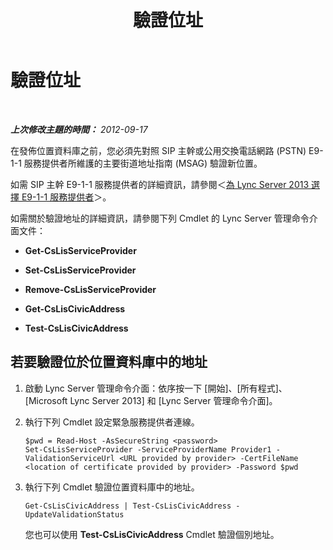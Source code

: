 ﻿---
title: 驗證位址
TOCTitle: 驗證位址
ms:assetid: aae557c9-e6f5-4d23-8af1-1d4cd7968c54
ms:mtpsurl: https://technet.microsoft.com/zh-tw/library/Gg412808(v=OCS.15)
ms:contentKeyID: 49291956
ms.date: 08/10/2015
mtps_version: v=OCS.15
ms.translationtype: HT
---

# 驗證位址

 

_**上次修改主題的時間：** 2012-09-17_

在發佈位置資料庫之前，您必須先對照 SIP 主幹或公用交換電話網路 (PSTN) E9-1-1 服務提供者所維護的主要街道地址指南 (MSAG) 驗證新位置。

如需 SIP 主幹 E9-1-1 服務提供者的詳細資訊，請參閱＜[為 Lync Server 2013 選擇 E9-1-1 服務提供者](lync-server-2013-choosing-an-e9-1-1-service-provider.md)＞。

如需關於驗證地址的詳細資訊，請參閱下列 Cmdlet 的 Lync Server 管理命令介面文件：

  - **Get-CsLisServiceProvider**

  - **Set-CsLisServiceProvider**

  - **Remove-CsLisServiceProvider**

  - **Get-CsLisCivicAddress**

  - **Test-CsLisCivicAddress**

## 若要驗證位於位置資料庫中的地址

1.  啟動 Lync Server 管理命令介面：依序按一下 \[開始\]、\[所有程式\]、\[Microsoft Lync Server 2013\] 和 \[Lync Server 管理命令介面\]。

2.  執行下列 Cmdlet 設定緊急服務提供者連線。
    
        $pwd = Read-Host -AsSecureString <password>
        Set-CsLisServiceProvider -ServiceProviderName Provider1 -ValidationServiceUrl <URL provided by provider> -CertFileName <location of certificate provided by provider> -Password $pwd

3.  執行下列 Cmdlet 驗證位置資料庫中的地址。
    
        Get-CsLisCivicAddress | Test-CsLisCivicAddress -UpdateValidationStatus
    
    您也可以使用 **Test-CsLisCivicAddress** Cmdlet 驗證個別地址。

